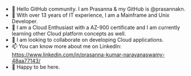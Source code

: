 - 👋 Hello GitHub community. I am Prasanna & my GitHub is @prasannakn.
- 👀 With over 13 years of IT experience, I am a Mainframe and Unix Developer. 
- 🌱 I am a Cloud Enthusiast with a AZ-900 certificate and I am currently learning other Cloud platform concepts as well.
- 💞️ I am looking to collaborate on developing Cloud applications.
- 📫 You can know more about me on LinkedIn: https://www.linkedin.com/in/prasanna-kumar-narayanaswamy-48aa77143/
- 🤝 Happy to be here.

<!---
prasannakn/prasannakn is a ✨ special ✨ repository because its `README.md` (this file) appears on your GitHub profile.
You can click the Preview link to take a look at your changes.
--->
